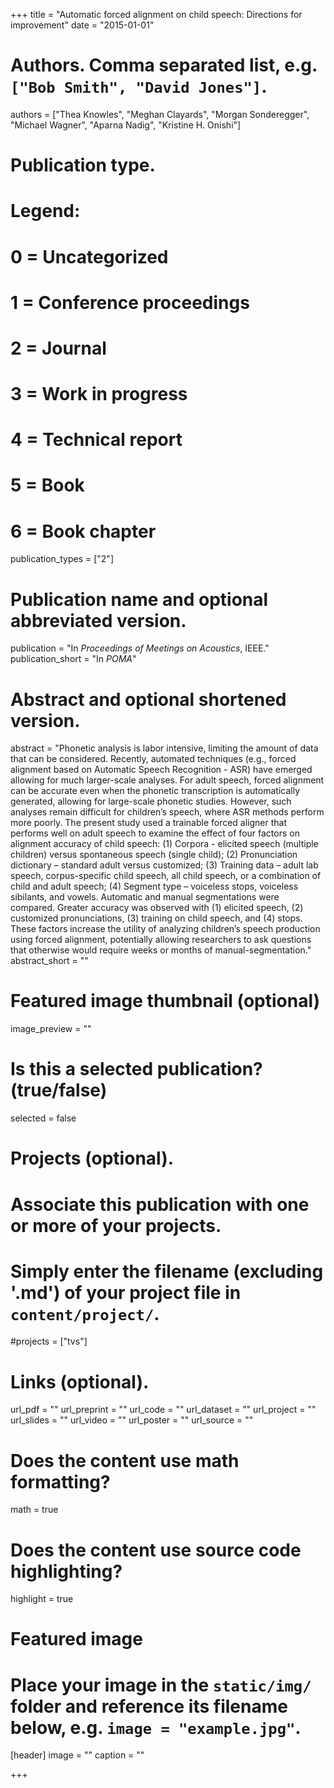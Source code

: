 +++
title = "Automatic forced alignment on child speech: Directions for improvement"
date = "2015-01-01"

# Authors. Comma separated list, e.g. `["Bob Smith", "David Jones"]`.
authors = ["Thea Knowles", "Meghan Clayards", "Morgan Sonderegger", "Michael Wagner", "Aparna Nadig", "Kristine H. Onishi"]

# Publication type.
# Legend:
# 0 = Uncategorized
# 1 = Conference proceedings
# 2 = Journal
# 3 = Work in progress
# 4 = Technical report
# 5 = Book
# 6 = Book chapter
publication_types = ["2"]

# Publication name and optional abbreviated version.
publication = "In *Proceedings of Meetings on Acoustics*, IEEE."
publication_short = "In *POMA*"

# Abstract and optional shortened version.
abstract = "Phonetic analysis is labor intensive, limiting the amount of data that can be considered. Recently, automated techniques (e.g., forced alignment based on Automatic Speech Recognition - ASR) have emerged allowing for much larger-scale analyses. For adult speech, forced alignment can be accurate even when the phonetic transcription is automatically generated, allowing for large-scale phonetic studies. However, such analyses remain difficult for children’s speech, where ASR methods perform more poorly. The present study used a trainable forced aligner that performs well on adult speech to examine the effect of four factors on alignment accuracy of child speech: (1) Corpora - elicited speech (multiple children) versus spontaneous speech (single child); (2) Pronunciation dictionary – standard adult versus customized; (3) Training data – adult lab speech, corpus-specific child speech, all child speech, or a combination of child and adult speech; (4) Segment type – voiceless stops, voiceless sibilants, and vowels. Automatic and manual segmentations were compared. Greater accuracy was observed with (1) elicited speech, (2) customized pronunciations, (3) training on child speech, and (4) stops. These factors increase the utility of analyzing children’s speech production using forced alignment, potentially allowing researchers to ask questions that otherwise would require weeks or months of manual-segmentation."
abstract_short = ""

# Featured image thumbnail (optional)
image_preview = ""

# Is this a selected publication? (true/false)
selected = false

# Projects (optional).
#   Associate this publication with one or more of your projects.
#   Simply enter the filename (excluding '.md') of your project file in `content/project/`.
#projects = ["tvs"]

# Links (optional).
url_pdf = ""
url_preprint = ""
url_code = ""
url_dataset = ""
url_project = ""
url_slides = ""
url_video = ""
url_poster = ""
url_source = ""

# Does the content use math formatting?
math = true

# Does the content use source code highlighting?
highlight = true

# Featured image
# Place your image in the `static/img/` folder and reference its filename below, e.g. `image = "example.jpg"`.
[header]
image = ""
caption = ""

+++
